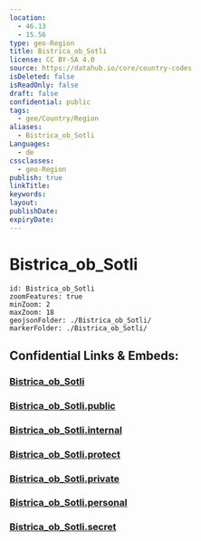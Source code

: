 ```yaml
---
location:
  - 46.13
  - 15.56
type: geo-Region
title: Bistrica_ob_Sotli
license: CC BY-SA 4.0
source: https://datahub.io/core/country-codes
isDeleted: false
isReadOnly: false
draft: false
confidential: public
tags:
  - geo/Country/Region
aliases:
  - Bistrica_ob_Sotli
Languages:
  - de
cssclasses:
  - geo-Region
publish: true
linkTitle:
keywords:
layout:
publishDate:
expiryDate:
---
```


# Bistrica_ob_Sotli

```leaflet
id: Bistrica_ob_Sotli
zoomFeatures: true 
minZoom: 2 
maxZoom: 18
geojsonFolder: ./Bistrica_ob_Sotli/
markerFolder: ./Bistrica_ob_Sotli/
```


## Confidential Links & Embeds: 

### [Bistrica_ob_Sotli](/_Standards/Earth/Continent/Europe/Europe~Central/Slovenia/Regions~Slovenia/Posavska/counties~Posavska/Bistrica_ob_Sotli.md) 

### [Bistrica_ob_Sotli.public](/_public/Earth/Continent/Europe/Europe~Central/Slovenia/Regions~Slovenia/Posavska/counties~Posavska/Bistrica_ob_Sotli.public.md) 

### [Bistrica_ob_Sotli.internal](/_internal/Earth/Continent/Europe/Europe~Central/Slovenia/Regions~Slovenia/Posavska/counties~Posavska/Bistrica_ob_Sotli.internal.md) 

### [Bistrica_ob_Sotli.protect](/_protect/Earth/Continent/Europe/Europe~Central/Slovenia/Regions~Slovenia/Posavska/counties~Posavska/Bistrica_ob_Sotli.protect.md) 

### [Bistrica_ob_Sotli.private](/_private/Earth/Continent/Europe/Europe~Central/Slovenia/Regions~Slovenia/Posavska/counties~Posavska/Bistrica_ob_Sotli.private.md) 

### [Bistrica_ob_Sotli.personal](/_personal/Earth/Continent/Europe/Europe~Central/Slovenia/Regions~Slovenia/Posavska/counties~Posavska/Bistrica_ob_Sotli.personal.md) 

### [Bistrica_ob_Sotli.secret](/_secret/Earth/Continent/Europe/Europe~Central/Slovenia/Regions~Slovenia/Posavska/counties~Posavska/Bistrica_ob_Sotli.secret.md)

